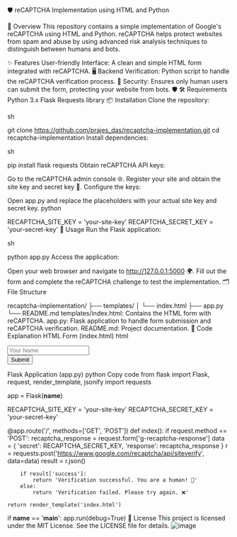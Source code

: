🛡️ reCAPTCHA Implementation using HTML and Python


📖 Overview
This repository contains a simple implementation of Google's reCAPTCHA using HTML and Python. reCAPTCHA helps protect websites from spam and abuse by using advanced risk analysis techniques to distinguish between humans and bots.

✨ Features
User-friendly Interface: A clean and simple HTML form integrated with reCAPTCHA. 🖥️
Backend Verification: Python script to handle the reCAPTCHA verification process. 🐍
Security: Ensures only human users can submit the form, protecting your website from bots. 🛡️
🛠️ Requirements
Python 3.x
Flask
Requests library
📦 Installation
Clone the repository:

sh

git clone https://github.com/prajes_das/recaptcha-implementation.git
cd recaptcha-implementation
Install dependencies:

sh

pip install flask requests
Obtain reCAPTCHA API keys:

Go to the reCAPTCHA admin console 🌐.
Register your site and obtain the site key and secret key 🔑.
Configure the keys:

Open app.py and replace the placeholders with your actual site key and secret key.
python

RECAPTCHA_SITE_KEY = 'your-site-key'
RECAPTCHA_SECRET_KEY = 'your-secret-key'
🚀 Usage
Run the Flask application:

sh

python app.py
Access the application:

Open your web browser and navigate to http://127.0.0.1:5000 🌍.
Fill out the form and complete the reCAPTCHA challenge to test the implementation.
🗂️ File Structure

recaptcha-implementation/
├── templates/
│   └── index.html
├── app.py
└── README.md
templates/index.html: Contains the HTML form with reCAPTCHA.
app.py: Flask application to handle form submission and reCAPTCHA verification.
README.md: Project documentation.
📝 Code Explanation
HTML Form (index.html)
html

<!DOCTYPE html>
<html lang="en">
<head>
    <meta charset="UTF-8">
    <meta name="viewport" content="width=device-width, initial-scale=1.0">
    <title>reCAPTCHA Example</title>
    <script src="https://www.google.com/recaptcha/api.js" async defer></script>
</head>
<body>
    <form action="/" method="POST">
        <input type="text" name="name" placeholder="Your Name" required>
        <div class="g-recaptcha" data-sitekey="your-site-key"></div>
        <button type="submit">Submit</button>
    </form>
</body>
</html>
Flask Application (app.py)
python
Copy code
from flask import Flask, request, render_template, jsonify
import requests

app = Flask(__name__)

RECAPTCHA_SITE_KEY = 'your-site-key'
RECAPTCHA_SECRET_KEY = 'your-secret-key'

@app.route('/', methods=['GET', 'POST'])
def index():
    if request.method == 'POST':
        recaptcha_response = request.form['g-recaptcha-response']
        data = {
            'secret': RECAPTCHA_SECRET_KEY,
            'response': recaptcha_response
        }
        r = requests.post('https://www.google.com/recaptcha/api/siteverify', data=data)
        result = r.json()

        if result['success']:
            return 'Verification successful. You are a human! 🎉'
        else:
            return 'Verification failed. Please try again. ❌'

    return render_template('index.html')

if __name__ == '__main__':
    app.run(debug=True)
📜 License
This project is licensed under the MIT License. See the LICENSE file for details.
![image](https://github.com/user-attachments/assets/3fb5145e-7073-4c03-92fe-d7ba9d21f7e4)

